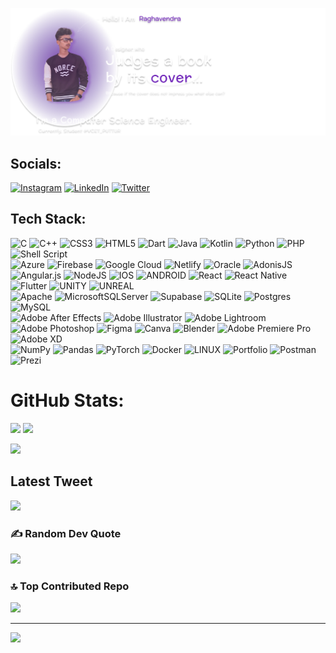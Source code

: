 ![logo](https://github.com/Raghugowd/Raghugowd/blob/circleci-project-setup/bg2.png)
##  Socials:
[![Instagram](https://img.shields.io/badge/Instagram-%23E4405F.svg?logo=Instagram&logoColor=white)](https://instagram.com/bunny._.op_18) [![LinkedIn](https://img.shields.io/badge/LinkedIn-%230077B5.svg?logo=linkedin&logoColor=white)](https://linkedin.com/in/rgbdesignzz) [![Twitter](https://img.shields.io/badge/Twitter-%231DA1F2.svg?logo=Twitter&logoColor=white)](https://twitter.com/rgb_designzz)


##  Tech Stack:
![C](https://img.shields.io/badge/c-%2300599C.svg?style=plastic&logo=c&logoColor=white) ![C++](https://img.shields.io/badge/c++-%2300599C.svg?style=plastic&logo=c%2B%2B&logoColor=white) ![CSS3](https://img.shields.io/badge/css3-%231572B6.svg?style=plastic&logo=css3&logoColor=white) ![HTML5](https://img.shields.io/badge/html5-%23E34F26.svg?style=plastic&logo=html5&logoColor=white) ![Dart](https://img.shields.io/badge/dart-%230175C2.svg?style=plastic&logo=dart&logoColor=white) ![Java](https://img.shields.io/badge/java-%23ED8B00.svg?style=plastic&logo=java&logoColor=white) ![Kotlin](https://img.shields.io/badge/kotlin-%230095D5.svg?style=plastic&logo=kotlin&logoColor=white) ![Python](https://img.shields.io/badge/python-3670A0?style=plastic&logo=python&logoColor=ffdd54) ![PHP](https://img.shields.io/badge/php-%23777BB4.svg?style=plastic&logo=php&logoColor=white) ![Shell Script](https://img.shields.io/badge/shell_script-%23121011.svg?style=plastic&logo=gnu-bash&logoColor=white)</br>
![Azure](https://img.shields.io/badge/azure-%230072C6.svg?style=plastic&logo=azure-devops&logoColor=white) ![Firebase](https://img.shields.io/badge/firebase-%23039BE5.svg?style=plastic&logo=firebase) ![Google Cloud](https://img.shields.io/badge/Google%20Cloud-%234285F4.svg?style=plastic&logo=google-cloud&logoColor=white) ![Netlify](https://img.shields.io/badge/netlify-%23000000.svg?style=plastic&logo=netlify&logoColor=#00C7B7) ![Oracle](https://img.shields.io/badge/Oracle-F80000?style=plastic&logo=oracle&logoColor=white) ![AdonisJS](https://img.shields.io/badge/adonisjs-%23220052.svg?style=plastic&logo=adonisjs&logoColor=white)</br>
![Angular.js](https://img.shields.io/badge/angular.js-%23E23237.svg?style=plastic&logo=angularjs&logoColor=white) ![NodeJS](https://img.shields.io/badge/node.js-6DA55F?style=plastic&logo=node.js&logoColor=white) ![IOS](https://img.shields.io/badge/IOS-%2320232a.svg?style=plastic&logo=apple&logoColor=white) ![ANDROID](https://img.shields.io/badge/android-%2320232a.svg?style=plastic&logo=android&logoColor=%a4c639) ![React](https://img.shields.io/badge/react-%2320232a.svg?style=plastic&logo=react&logoColor=%2361DAFB) ![React Native](https://img.shields.io/badge/react_native-%2320232a.svg?style=plastic&logo=react&logoColor=%2361DAFB) ![Flutter](https://img.shields.io/badge/Flutter-%2302569B.svg?style=plastic&logo=Flutter&logoColor=white) ![UNITY](https://img.shields.io/badge/Unity-%2320232a.svg?style=plastic&logo=unity&logoColor=white) ![UNREAL](https://img.shields.io/badge/unreal-%2320232a.svg?style=plastic&logo=unreal-engine&logoColor=white)</br>
![Apache](https://img.shields.io/badge/apache-%23D42029.svg?style=plastic&logo=apache&logoColor=white) ![MicrosoftSQLServer](https://img.shields.io/badge/Microsoft%20SQL%20Sever-CC2927?style=plastic&logo=microsoft%20sql%20server&logoColor=white) 	![Supabase](https://img.shields.io/badge/Supabase-3ECF8E?style=plastic&logo=supabase&logoColor=white) ![SQLite](https://img.shields.io/badge/sqlite-%2307405e.svg?style=plastic&logo=sqlite&logoColor=white) ![Postgres](https://img.shields.io/badge/postgres-%23316192.svg?style=plastic&logo=postgresql&logoColor=white) ![MySQL](https://img.shields.io/badge/mysql-%2300f.svg?style=plastic&logo=mysql&logoColor=white)</br>
![Adobe After Effects](https://img.shields.io/badge/Adobe%20After%20Effects-9999FF.svg?style=plastic&logo=Adobe%20After%20Effects&logoColor=white) ![Adobe Illustrator](https://img.shields.io/badge/adobeillustrator-%23FF9A00.svg?style=plastic&logo=adobeillustrator&logoColor=white) ![Adobe Lightroom](https://img.shields.io/badge/Adobe%20Lightroom-31A8FF.svg?style=plastic&logo=Adobe%20Lightroom&logoColor=white) ![Adobe Photoshop](https://img.shields.io/badge/adobephotoshop-%2331A8FF.svg?style=plastic&logo=adobephotoshop&logoColor=white) 	![Figma](https://img.shields.io/badge/figma-%23F24E1E.svg?style=plastic&logo=figma&logoColor=white) ![Canva](https://img.shields.io/badge/Canva-%2300C4CC.svg?style=plastic&logo=Canva&logoColor=white) ![Blender](https://img.shields.io/badge/blender-%23F5792A.svg?style=plastic&logo=blender&logoColor=white) ![Adobe Premiere Pro](https://img.shields.io/badge/Adobe%20Premiere%20Pro-9999FF.svg?style=plastic&logo=Adobe%20Premiere%20Pro&logoColor=white) ![Adobe XD](https://img.shields.io/badge/Adobe%20XD-470137?style=plastic&logo=Adobe%20XD&logoColor=#FF61F6)</br>
![NumPy](https://img.shields.io/badge/numpy-%23013243.svg?style=plastic&logo=numpy&logoColor=white) ![Pandas](https://img.shields.io/badge/pandas-%23150458.svg?style=plastic&logo=pandas&logoColor=white) ![PyTorch](https://img.shields.io/badge/PyTorch-%23EE4C2C.svg?style=plastic&logo=PyTorch&logoColor=white) ![Docker](https://img.shields.io/badge/docker-%230db7ed.svg?style=plastic&logo=docker&logoColor=white) ![LINUX](https://img.shields.io/badge/Linux-FCC624?style=plastic&logo=linux&logoColor=black) ![Portfolio](https://img.shields.io/badge/Portfolio-%23000000.svg?style=plastic&logo=firefox&logoColor=#FF7139) ![Postman](https://img.shields.io/badge/Postman-FF6C37?style=plastic&logo=postman&logoColor=white) ![Prezi](https://img.shields.io/badge/Prezi-%23000000.svg?style=plastic&logo=Prezi&logoColor=white)
#  GitHub Stats:
![](https://github-readme-stats.vercel.app/api?username=raghugowd&theme=tokyonight&hide_border=false&include_all_commits=false&count_private=false)
![](https://github-readme-streak-stats.herokuapp.com/?user=raghugowd&theme=tokyonight&hide_border=false)<br/>


 ![](https://github-readme-stats.vercel.app/api/top-langs/?username=raghugowd&theme=tokyonight&hide_border=false&include_all_commits=false&count_private=false&layout=compact)

##  Latest Tweet
[![](https://gtce.itsvg.in/api?username=rgb_designzz)](https://github.com/VishwaGauravIn/github-twitter-card-embed)

### ✍️ Random Dev Quote
![](https://quotes-github-readme.vercel.app/api?type=vetical&theme=dark)

### 🔝 Top Contributed Repo
![](https://github-contributor-stats.vercel.app/api?username=raghugowd&limit=5&theme=dark&combine_all_yearly_contributions=true)

---
[![](https://visitcount.itsvg.in/api?id=raghugowd&icon=9&color=0)](https://visitcount.itsvg.in)


